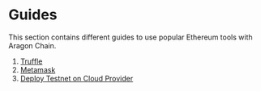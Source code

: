 <!--
order: false
parent:
  order: 5
-->

# Guides

This section contains different guides to use popular Ethereum tools with Aragon Chain.

1. [Truffle](./truffle.md)
2. [Metamask](./metamask.md)
3. [Deploy Testnet on Cloud Provider](./cloud_testnet.md)
